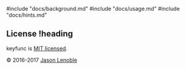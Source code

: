#include "docs/background.md"
#include "docs/usage.md"
#include "docs/hints.md"

## License !heading

keyfunc is [MIT licensed](./LICENSE).

© 2016-2017 [Jason Lenoble](mailto:jason.lenoble@gmail.com)
